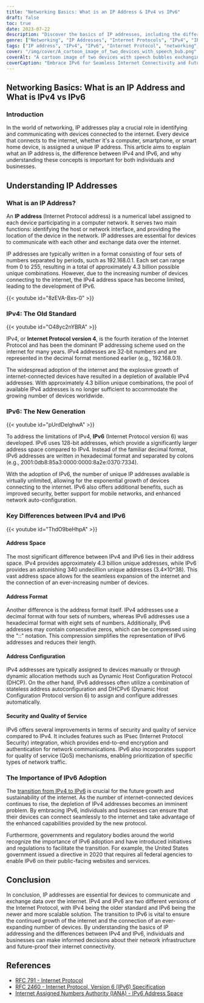 ```yaml
---
title: "Networking Basics: What is an IP Address & IPv4 vs IPv6"
draft: false
toc: true
date: 2023-07-22
description: "Discover the basics of IP addresses, including the difference between IPv4 and IPv6, their significance, and the importance of IPv6 adoption."
genre: ["Networking", "IP Addresses", "Internet Protocols", "IPv4", "IPv6", "Network Communication", "Internet Connectivity", "Technology", "Network Infrastructure", "Internet Security"]
tags: ["IP address", "IPv4", "IPv6", "Internet Protocol", "networking", "address space", "address format", "address configuration", "security", "quality of service", "internet connectivity", "network infrastructure", "technology", "IPv4 exhaustion", "internet growth", "government regulations", "network communication", "internet security", "Internet Assigned Numbers Authority", "Federal IPv6 Requirements", "dynamic allocation", "DHCP", "IPsec", "QoS", "network auto-configuration", "address compression", "address notation", "IP address types", "IP addressing scheme"]
cover: "/img/cover/A_cartoon_image_of_two_devices_with_speech_bub.png"
coverAlt: "A cartoon image of two devices with speech bubbles exchanging data, representing network communication"  
coverCaption: "Embrace IPv6 for Seamless Internet Connectivity and Future Growth."
---
```


## Networking Basics: What is an IP Address and What is IPv4 vs IPv6

### Introduction

In the world of networking, IP addresses play a crucial role in identifying and communicating with devices connected to the internet. Every device that connects to the internet, whether it's a computer, smartphone, or smart home device, is assigned a unique IP address. This article aims to explain what an IP address is, the difference between IPv4 and IPv6, and why understanding these concepts is important for both individuals and businesses.

## Understanding IP Addresses

### What is an IP Address?

An **IP address** (Internet Protocol address) is a numerical label assigned to each device participating in a computer network. It serves two main functions: identifying the host or network interface, and providing the location of the device in the network. IP addresses are essential for devices to communicate with each other and exchange data over the internet.

IP addresses are typically written in a format consisting of four sets of numbers separated by periods, such as 192.168.0.1. Each set can range from 0 to 255, resulting in a total of approximately 4.3 billion possible unique combinations. However, due to the increasing number of devices connecting to the internet, the IPv4 address space has become limited, leading to the development of IPv6.

{{< youtube id="8zEVA-Bxs-0" >}}

### IPv4: The Old Standard

{{< youtube id="O48yc2nYBRA" >}}

IPv4, or **Internet Protocol version 4**, is the fourth iteration of the Internet Protocol and has been the dominant IP addressing scheme used on the internet for many years. IPv4 addresses are 32-bit numbers and are represented in the decimal format mentioned earlier (e.g., 192.168.0.1).

The widespread adoption of the internet and the explosive growth of internet-connected devices have resulted in a depletion of available IPv4 addresses. With approximately 4.3 billion unique combinations, the pool of available IPv4 addresses is no longer sufficient to accommodate the growing number of devices worldwide.

### IPv6: The New Generation

{{< youtube id="pUrdDelghwA" >}}

To address the limitations of IPv4, **IPv6** (Internet Protocol version 6) was developed. IPv6 uses 128-bit addresses, which provide a significantly larger address space compared to IPv4. Instead of the familiar decimal format, IPv6 addresses are written in hexadecimal format and separated by colons (e.g., 2001:0db8:85a3:0000:0000:8a2e:0370:7334).

With the adoption of IPv6, the number of unique IP addresses available is virtually unlimited, allowing for the exponential growth of devices connecting to the internet. IPv6 also offers additional benefits, such as improved security, better support for mobile networks, and enhanced network auto-configuration.

### Key Differences between IPv4 and IPv6

{{< youtube id="ThdO9beHhpA" >}}

#### Address Space

The most significant difference between IPv4 and IPv6 lies in their address space. IPv4 provides approximately 4.3 billion unique addresses, while IPv6 provides an astonishing 340 undecillion unique addresses (3.4×10^38). This vast address space allows for the seamless expansion of the internet and the connection of an ever-increasing number of devices.

#### Address Format

Another difference is the address format itself. IPv4 addresses use a decimal format with four sets of numbers, whereas IPv6 addresses use a hexadecimal format with eight sets of numbers. Additionally, IPv6 addresses may contain consecutive zeros, which can be compressed using the "::" notation. This compression simplifies the representation of IPv6 addresses and reduces their length.

#### Address Configuration

IPv4 addresses are typically assigned to devices manually or through dynamic allocation methods such as Dynamic Host Configuration Protocol (DHCP). On the other hand, IPv6 addresses often utilize a combination of stateless address autoconfiguration and DHCPv6 (Dynamic Host Configuration Protocol version 6) to assign and configure addresses automatically.

#### Security and Quality of Service

IPv6 offers several improvements in terms of security and quality of service compared to IPv4. It includes features such as IPsec (Internet Protocol Security) integration, which provides end-to-end encryption and authentication for network communications. IPv6 also incorporates support for quality of service (QoS) mechanisms, enabling prioritization of specific types of network traffic.

### The Importance of IPv6 Adoption

The [transition from IPv4 to IPv6](https://simeononsecurity.com/articles/ipv4-to-ipv6-transition-mechanisms/) is crucial for the future growth and sustainability of the internet. As the number of internet-connected devices continues to rise, the depletion of IPv4 addresses becomes an imminent problem. By embracing IPv6, individuals and businesses can ensure that their devices can connect seamlessly to the internet and take advantage of the enhanced capabilities provided by the new protocol.

Furthermore, governments and regulatory bodies around the world recognize the importance of IPv6 adoption and have introduced initiatives and regulations to facilitate the transition. For example, the United States government issued a directive in 2020 that requires all federal agencies to enable IPv6 on their public-facing websites and services.

## Conclusion

In conclusion, IP addresses are essential for devices to communicate and exchange data over the internet. IPv4 and IPv6 are two different versions of the Internet Protocol, with IPv4 being the older standard and IPv6 being the newer and more scalable solution. The transition to IPv6 is vital to ensure the continued growth of the internet and the connection of an ever-expanding number of devices. By understanding the basics of IP addressing and the differences between IPv4 and IPv6, individuals and businesses can make informed decisions about their network infrastructure and future-proof their internet connectivity.

## References

- [RFC 791 - Internet Protocol](https://tools.ietf.org/html/rfc791)
- [RFC 2460 - Internet Protocol, Version 6 (IPv6) Specification](https://tools.ietf.org/html/rfc2460)
- [Internet Assigned Numbers Authority (IANA) - IPv6 Address Space](https://www.iana.org/assignments/ipv6-address-space/ipv6-address-space.xhtml)


